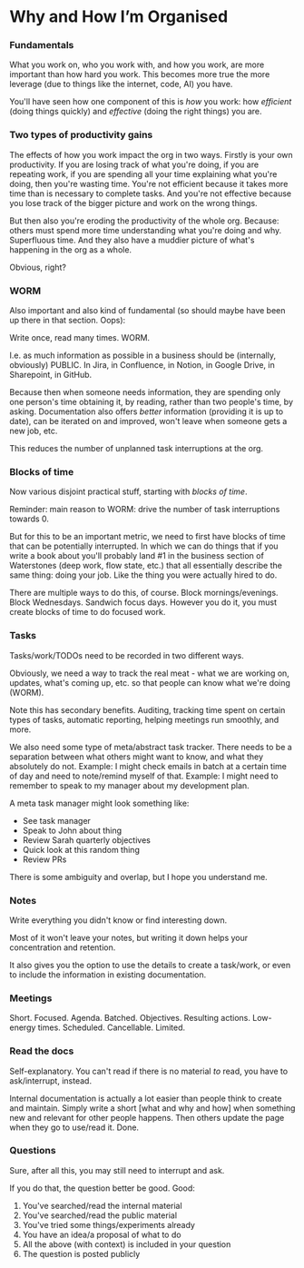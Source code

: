# Why and How I’m Organised

### Fundamentals

What you work on, who you work with, and how you work, are more important than how hard you work.
This becomes more true the more leverage (due to things like the internet, code, AI) you have.

You'll have seen how one component of this is _how_ you work: how _efficient_ (doing things quickly) 
and _effective_ (doing the right things) you are.

### Two types of productivity gains

The effects of how you work impact the org in two ways. Firstly is your own productivity.
If you are losing track of what you're doing, if you are repeating work, if you are spending
all your time explaining what you're doing, then you're wasting time. You're not efficient because it
takes more time than is necessary to complete tasks. And you're not effective
because you lose track of the bigger picture and work on the wrong things.

But then also you're eroding the productivity of the whole org.
Because: others must spend more time understanding what you're doing and why. 
Superfluous time.
And they also have a muddier picture of what's happening in the org as a whole.

Obvious, right?

### WORM

Also important and also kind of fundamental (so should maybe have been up there in that section. Oops):

Write once, read many times. WORM.

I.e. as much information as possible in a business should be (internally, obviously) PUBLIC.
In Jira, in Confluence, in Notion, in Google Drive, in Sharepoint, in GitHub.

Because then when someone needs information, they are spending only one person's time obtaining it, by
reading, rather than two people's time, by asking. Documentation also offers _better_ information
(providing it is up to date), can be iterated on and improved, won't leave when someone gets a new job, etc.

This reduces the number of unplanned task interruptions at the org.

### Blocks of time

Now various disjoint practical stuff, starting with _blocks of time_.

Reminder: main reason to WORM: drive the number of task interruptions towards 0.

But for this to be an important metric, we need to first have blocks of time that can be potentially interrupted.
In which we can do things that if you write a book about you'll probably land #1 in the business section of Waterstones
(deep work, flow state, etc.)
that all essentially describe the same thing: doing your job. Like the thing you were actually hired to do.

There are multiple ways to do this, of course. Block mornings/evenings. Block Wednesdays. Sandwich focus days.
However you do it, you must create blocks of time to do focused work.


### Tasks

Tasks/work/TODOs need to be recorded in two different ways.

Obviously, we need a way to track the real meat - what we are working on, updates, what's
coming up, etc. so that people can know what we're doing (WORM).

Note this has secondary benefits. Auditing, tracking time spent on certain types of tasks,
automatic reporting, helping meetings run smoothly, and more.

We also need some type of meta/abstract task tracker. There needs to be a separation between
what others might want to know, and what they absolutely do not. Example: I might check emails in batch
at a certain time of day and need to note/remind myself of that. Example: I might need to remember to
speak to my manager about my development plan.

A meta task manager might look something like:

- See task manager
- Speak to John about thing
- Review Sarah quarterly objectives
- Quick look at this random thing
- Review PRs

There is some ambiguity and overlap, but I hope you understand me.

### Notes

Write everything you didn't know or find interesting down.

Most of it won't leave your notes, but writing it down helps your concentration and retention.

It also gives you the option to use the details to create a task/work, or even to include the
information in existing documentation.

### Meetings

Short. Focused. Agenda. Batched. Objectives. Resulting actions. Low-energy times.
Scheduled. Cancellable. Limited. 

### Read the docs

Self-explanatory. You can't read if there is no material _to_ read, you have to ask/interrupt, instead.

Internal documentation is actually a lot easier than people think to create and maintain.
Simply write a short [what and why and how] when something new and relevant for other people happens.
Then others update the page when they go to use/read it. Done.

### Questions

Sure, after all this, you may still need to interrupt and ask.

If you do that, the question better be good. Good:

1) You've searched/read the internal material
2) You've searched/read the public material
3) You've tried some things/experiments already
4) You have an idea/a proposal of what to do
5) All the above (with context) is included in your question
6) The question is posted publicly
